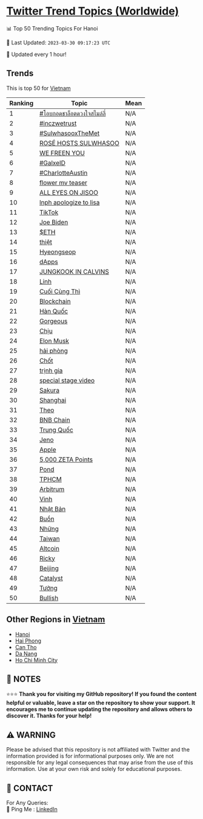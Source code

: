 [Twitter Trend Topics (Worldwide)](https://github.com/ErcinDedeoglu/Twitter-Trend-Topics)
==========


📊 Top 50 Trending Topics For Hanoi

📆 Last Updated: `2023-03-30 09:17:23 UTC`

🔧 Updated every 1 hour!


## Trends

This is top 50 for [Vietnam](</Vietnam>)

| Ranking | Topic | Mean |
| ------- | ------------ | ------------ |
| 1 | [#โอบกอดชาล็อตดวงใจสไมล์ลี่](http://twitter.com/search?q=%23%e0%b9%82%e0%b8%ad%e0%b8%9a%e0%b8%81%e0%b8%ad%e0%b8%94%e0%b8%8a%e0%b8%b2%e0%b8%a5%e0%b9%87%e0%b8%ad%e0%b8%95%e0%b8%94%e0%b8%a7%e0%b8%87%e0%b9%83%e0%b8%88%e0%b8%aa%e0%b9%84%e0%b8%a1%e0%b8%a5%e0%b9%8c%e0%b8%a5%e0%b8%b5%e0%b9%88) | N/A |
| 2 | [#inczwetrust](http://twitter.com/search?q=%23inczwetrust) | N/A |
| 3 | [#SulwhasooxTheMet](http://twitter.com/search?q=%23SulwhasooxTheMet) | N/A |
| 4 | [ROSÉ HOSTS SULWHASOO](http://twitter.com/search?q=ROS%c3%89+HOSTS+SULWHASOO) | N/A |
| 5 | [WE FREEN YOU](http://twitter.com/search?q=WE+FREEN+YOU) | N/A |
| 6 | [#GalxeID](http://twitter.com/search?q=%23GalxeID) | N/A |
| 7 | [#CharlotteAustin](http://twitter.com/search?q=%23CharlotteAustin) | N/A |
| 8 | [flower mv teaser](http://twitter.com/search?q=flower+mv+teaser) | N/A |
| 9 | [ALL EYES ON JISOO](http://twitter.com/search?q=ALL+EYES+ON+JISOO) | N/A |
| 10 | [lnph apologize to lisa](http://twitter.com/search?q=lnph+apologize+to+lisa) | N/A |
| 11 | [TikTok](http://twitter.com/search?q=TikTok) | N/A |
| 12 | [Joe Biden](http://twitter.com/search?q=Joe+Biden) | N/A |
| 13 | [$ETH](http://twitter.com/search?q=%24ETH) | N/A |
| 14 | [thiệt](http://twitter.com/search?q=thi%e1%bb%87t) | N/A |
| 15 | [Hyeongseop](http://twitter.com/search?q=Hyeongseop) | N/A |
| 16 | [dApps](http://twitter.com/search?q=dApps) | N/A |
| 17 | [JUNGKOOK IN CALVINS](http://twitter.com/search?q=JUNGKOOK+IN+CALVINS) | N/A |
| 18 | [Linh](http://twitter.com/search?q=Linh) | N/A |
| 19 | [Cuối Cùng Thì](http://twitter.com/search?q=Cu%e1%bb%91i+C%c3%b9ng+Th%c3%ac) | N/A |
| 20 | [Blockchain](http://twitter.com/search?q=Blockchain) | N/A |
| 21 | [Hàn Quốc](http://twitter.com/search?q=H%c3%a0n+Qu%e1%bb%91c) | N/A |
| 22 | [Gorgeous](http://twitter.com/search?q=Gorgeous) | N/A |
| 23 | [Chịu](http://twitter.com/search?q=Ch%e1%bb%8bu) | N/A |
| 24 | [Elon Musk](http://twitter.com/search?q=Elon+Musk) | N/A |
| 25 | [hải phòng](http://twitter.com/search?q=h%e1%ba%a3i+ph%c3%b2ng) | N/A |
| 26 | [Chốt](http://twitter.com/search?q=Ch%e1%bb%91t) | N/A |
| 27 | [trịnh gia](http://twitter.com/search?q=tr%e1%bb%8bnh+gia) | N/A |
| 28 | [special stage video](http://twitter.com/search?q=special+stage+video) | N/A |
| 29 | [Sakura](http://twitter.com/search?q=Sakura) | N/A |
| 30 | [Shanghai](http://twitter.com/search?q=Shanghai) | N/A |
| 31 | [Theo](http://twitter.com/search?q=Theo) | N/A |
| 32 | [BNB Chain](http://twitter.com/search?q=BNB+Chain) | N/A |
| 33 | [Trung Quốc](http://twitter.com/search?q=Trung+Qu%e1%bb%91c) | N/A |
| 34 | [Jeno](http://twitter.com/search?q=Jeno) | N/A |
| 35 | [Apple](http://twitter.com/search?q=Apple) | N/A |
| 36 | [5,000 ZETA Points](http://twitter.com/search?q=5%2c000+ZETA+Points) | N/A |
| 37 | [Pond](http://twitter.com/search?q=Pond) | N/A |
| 38 | [TPHCM](http://twitter.com/search?q=TPHCM) | N/A |
| 39 | [Arbitrum](http://twitter.com/search?q=Arbitrum) | N/A |
| 40 | [Vinh](http://twitter.com/search?q=Vinh) | N/A |
| 41 | [Nhật Bản](http://twitter.com/search?q=Nh%e1%ba%adt+B%e1%ba%a3n) | N/A |
| 42 | [Buồn](http://twitter.com/search?q=Bu%e1%bb%93n) | N/A |
| 43 | [Những](http://twitter.com/search?q=Nh%e1%bb%afng) | N/A |
| 44 | [Taiwan](http://twitter.com/search?q=Taiwan) | N/A |
| 45 | [Altcoin](http://twitter.com/search?q=Altcoin) | N/A |
| 46 | [Ricky](http://twitter.com/search?q=Ricky) | N/A |
| 47 | [Beijing](http://twitter.com/search?q=Beijing) | N/A |
| 48 | [Catalyst](http://twitter.com/search?q=Catalyst) | N/A |
| 49 | [Tưởng](http://twitter.com/search?q=T%c6%b0%e1%bb%9fng) | N/A |
| 50 | [Bullish](http://twitter.com/search?q=Bullish) | N/A |



## Other Regions in [Vietnam](</Vietnam>)

* [Hanoi](</Vietnam/Hanoi.md>)
* [Hai Phong](</Vietnam/Hai Phong.md>)
* [Can Tho](</Vietnam/Can Tho.md>)
* [Da Nang](</Vietnam/Da Nang.md>)
* [Ho Chi Minh City](</Vietnam/Ho Chi Minh City.md>)



## 📝 NOTES

⭐⭐⭐ **Thank you for visiting my GitHub repository! If you found the content helpful or valuable, leave a star on the repository to show your support. It encourages me to continue updating the repository and allows others to discover it. Thanks for your help!**


## ⚠️ WARNING

Please be advised that this repository is not affiliated with Twitter and the information provided is for informational purposes only. We are not responsible for any legal consequences that may arise from the use of this information. Use at your own risk and solely for educational purposes.


## 📨 CONTACT

 For Any Queries:  
            🏓 Ping Me : [LinkedIn](https://www.linkedin.com/in/ercindedeoglu/)
